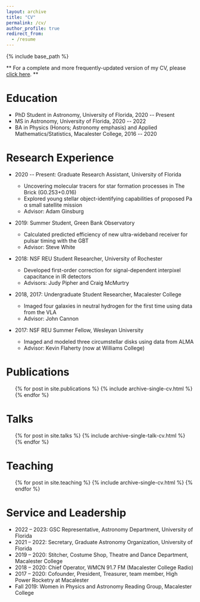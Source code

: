 ```yaml
---
layout: archive
title: "CV"
permalink: /cv/
author_profile: true
redirect_from:
  - /resume
---
```


{% include base_path %}

** For a complete and more frequently-updated version of my CV, please [click here](https://abulatek.github.io/files/abulatek_CV.pdf). **

Education
======
* PhD Student in Astronomy, University of Florida, 2020 -- Present
* MS in Astronomy, University of Florida, 2020 -- 2022
* BA in Physics (Honors; Astronomy emphasis) and Applied Mathematics/Statistics, Macalester College, 2016 -- 2020

Research Experience
======
* 2020 -- Present: Graduate Research Assistant, University of Florida
  * Uncovering molecular tracers for star formation processes in The Brick (G0.253+0.016)
  * Explored young stellar object-identifying capabilities of proposed Pa α small satellite mission
  * Advisor: Adam Ginsburg

* 2019: Summer Student, Green Bank Observatory
  * Calculated predicted efficiency of new ultra-wideband receiver for pulsar timing with the GBT
  * Advisor: Steve White

* 2018: NSF REU Student Researcher, University of Rochester
  * Developed first-order correction for signal-dependent interpixel capacitance in IR detectors
  * Advisors: Judy Pipher and Craig McMurtry

* 2018, 2017: Undergraduate Student Researcher, Macalester College
  * Imaged four galaxies in neutral hydrogen for the first time using data from the VLA
  * Advisor: John Cannon

* 2017: NSF REU Summer Fellow, Wesleyan University
  * Imaged and modeled three circumstellar disks using data from ALMA
  * Advisor: Kevin Flaherty (now at Williams College)

Publications
======
  <ul>{% for post in site.publications %}
    {% include archive-single-cv.html %}
  {% endfor %}</ul>
  
Talks
======
  <ul>{% for post in site.talks %}
    {% include archive-single-talk-cv.html %}
  {% endfor %}</ul>
  
Teaching
======
  <ul>{% for post in site.teaching %}
    {% include archive-single-cv.html %}
  {% endfor %}</ul>
  
Service and Leadership
======
* 2022 – 2023: GSC Representative, Astronomy Department, University of Florida
* 2021 – 2022: Secretary, Graduate Astronomy Organization, University of Florida
* 2019 – 2020: Stitcher, Costume Shop, Theatre and Dance Department, Macalester College
* 2018 – 2020: Chief Operator, WMCN 91.7 FM (Macalester College Radio)
* 2017 – 2020: Cofounder, President, Treasurer, team member, High Power Rocketry at Macalester
* Fall 2019: Women in Physics and Astronomy Reading Group, Macalester College
